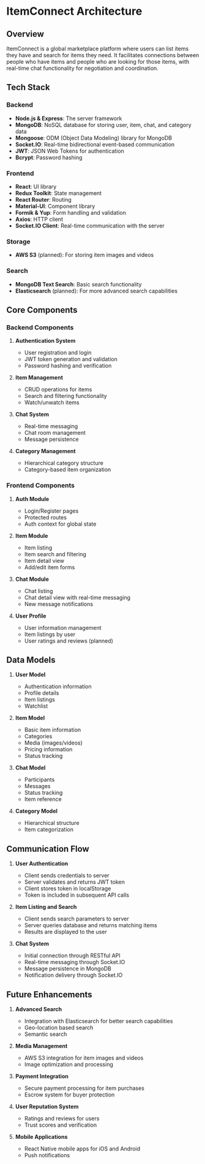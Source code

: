 # ItemConnect Architecture

## Overview

ItemConnect is a global marketplace platform where users can list items they have and search for items they need. It facilitates connections between people who have items and people who are looking for those items, with real-time chat functionality for negotiation and coordination.

## Tech Stack

### Backend
- **Node.js & Express**: The server framework
- **MongoDB**: NoSQL database for storing user, item, chat, and category data
- **Mongoose**: ODM (Object Data Modeling) library for MongoDB
- **Socket.IO**: Real-time bidirectional event-based communication
- **JWT**: JSON Web Tokens for authentication
- **Bcrypt**: Password hashing

### Frontend
- **React**: UI library
- **Redux Toolkit**: State management
- **React Router**: Routing
- **Material-UI**: Component library
- **Formik & Yup**: Form handling and validation
- **Axios**: HTTP client
- **Socket.IO Client**: Real-time communication with the server

### Storage
- **AWS S3** (planned): For storing item images and videos

### Search
- **MongoDB Text Search**: Basic search functionality
- **Elasticsearch** (planned): For more advanced search capabilities

## Core Components

### Backend Components

1. **Authentication System**
   - User registration and login
   - JWT token generation and validation
   - Password hashing and verification

2. **Item Management**
   - CRUD operations for items
   - Search and filtering functionality
   - Watch/unwatch items

3. **Chat System**
   - Real-time messaging
   - Chat room management
   - Message persistence

4. **Category Management**
   - Hierarchical category structure
   - Category-based item organization

### Frontend Components

1. **Auth Module**
   - Login/Register pages
   - Protected routes
   - Auth context for global state

2. **Item Module**
   - Item listing
   - Item search and filtering
   - Item detail view
   - Add/edit item forms

3. **Chat Module**
   - Chat listing
   - Chat detail view with real-time messaging
   - New message notifications

4. **User Profile**
   - User information management
   - Item listings by user
   - User ratings and reviews (planned)

## Data Models

1. **User Model**
   - Authentication information
   - Profile details
   - Item listings
   - Watchlist

2. **Item Model**
   - Basic item information
   - Categories
   - Media (images/videos)
   - Pricing information
   - Status tracking

3. **Chat Model**
   - Participants
   - Messages
   - Status tracking
   - Item reference

4. **Category Model**
   - Hierarchical structure
   - Item categorization

## Communication Flow

1. **User Authentication**
   - Client sends credentials to server
   - Server validates and returns JWT token
   - Client stores token in localStorage
   - Token is included in subsequent API calls

2. **Item Listing and Search**
   - Client sends search parameters to server
   - Server queries database and returns matching items
   - Results are displayed to the user

3. **Chat System**
   - Initial connection through RESTful API
   - Real-time messaging through Socket.IO
   - Message persistence in MongoDB
   - Notification delivery through Socket.IO

## Future Enhancements

1. **Advanced Search**
   - Integration with Elasticsearch for better search capabilities
   - Geo-location based search
   - Semantic search

2. **Media Management**
   - AWS S3 integration for item images and videos
   - Image optimization and processing

3. **Payment Integration**
   - Secure payment processing for item purchases
   - Escrow system for buyer protection

4. **User Reputation System**
   - Ratings and reviews for users
   - Trust scores and verification

5. **Mobile Applications**
   - React Native mobile apps for iOS and Android
   - Push notifications
